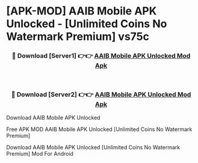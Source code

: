 # [APK-MOD] AAIB Mobile APK Unlocked - [Unlimited Coins No Watermark Premium] vs75c



<div align="center">
<h3>🔴 Download [Server1] 👉👉 <a href="https://momento.my/?title=AAIB_Mobile_APK_Unlocked">AAIB Mobile APK Unlocked Mod Apk</a></h3><br>

<h3>🔴 Download [Server2] 👉👉 <a href="https://momento.my/?title=AAIB_Mobile_APK_Unlocked">AAIB Mobile APK Unlocked Mod Apk</a></h3>
</div>



Download AAIB Mobile APK Unlocked 

Free APK MOD AAIB Mobile APK Unlocked [Unlimited Coins No Watermark Premium]

Download AAIB Mobile APK Unlocked [Unlimited Coins No Watermark Premium] Mod For Android
